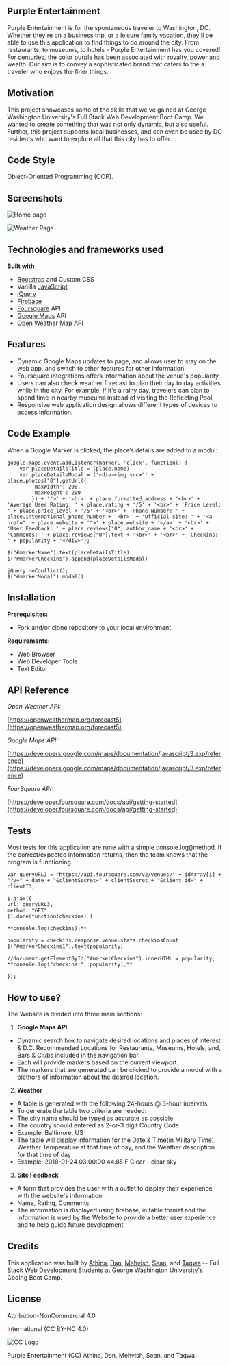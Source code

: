
## **Purple Entertainment**

Purple Entertainment is for the spontaneous traveler to Washington, DC. Whether they're on a business trip, or a leisure family vacation, they'll be able to use this application to find things to do around the city. From restaurants, to museums, to hotels - Purple Entertainment has you covered! For [centuries](https://www.livescience.com/33324-purple-royal-color.html), the color purple has been associated with royalty, power and wealth. Our aim is to convey a sophisticated brand that caters to the a traveler who enjoys the finer things.

## **Motivation**

This project showcases some of the skills that we've gained at George Washington University's Full Stack Web Development Boot Camp. We wanted to create something that was not only dynamic, but also useful. Further, this project supports local businesses, and can even be used by DC residents who want to explore all that this city has to offer.

## **Code Style**

Object-Oriented Programming (OOP).

## **Screenshots**

![Home page](images/index-purple.jpg?raw=true "Home Page")

![Weather Page](images/weather-purple.jpg?raw=true "Weather Page")

## **Technologies and frameworks used**

**Built with**

- [Bootstrap](https://getbootstrap.com/) and Custom CSS
- Vanilla [JavaScript](https://www.javascript.com/)
- [jQuery](https://jquery.com/)
- [Firebase](https://firebase.google.com/)
- [Foursquare](https://foursquare.com/) API
- [Google Maps](https://maps.google.com/) API
- [Open Weather Map](https://openweathermap.org/) API

## **Features**

- Dynamic Google Maps updates to page, and allows user to stay on the web app, and switch to other features for other information.
- Foursquare integrations offers information about the venue's popularity.
- Users can also check weather forecast to plan their day to day activities while in the city. For example, if it's a rainy day, travelers can plan to spend time in nearby museums instead of visiting the Reflecting Pool.
- Responsive web application design allows different types of devices to access information.

## **Code Example**

When a Google Marker is clicked, the place’s details are added to a modul:

    google.maps.event.addListener(marker, 'click', function() {
        var placeDetailsTitle = (place.name)
        var placeDetailsModal = ('<div><img src="' + place.photos["0"].getUrl({
            'maxWidth': 200,
            'maxHeight': 200
            }) + '">' + '<br>' + place.formatted_address + '<br>' + 'Average User Rating: ' + place.rating + '/5' + '<br>' + 'Price Level: ' + place.price_level + '/5' + '<br>' + 'Phone Number: ' + place.international_phone_number + '<br>' + 'Official site: ' + '<a href="' + place.website + '">' + place.website + '</a>' + '<br>' + 'User Feedback: ' + place.reviews["0"].author_name + '<br>' + 'Comments: ' + place.reviews["0"].text + '<br>' + '<br>' + 'Checkins: ' + popularity + '</div>');

    $("#markerName").text(placeDetailsTitle)
    $("#markerCheckins").append(placeDetailsModal)

    jQuery.noConflict();
    $("#markerModal").modal()

## **Installation**

**Prerequisites:**

- Fork and/or clone repository to your local environment.

**Requirements:**

- Web Browser
- Web Developer Tools
- Text Editor

## **API Reference**

_Open Weather API:_

[https://openweathermap.org/forecast5](https://openweathermap.org/forecast5)

_Google Maps API:_

[https://developers.google.com/maps/documentation/javascript/3.exp/reference](https://developers.google.com/maps/documentation/javascript/3.exp/reference)

_FourSquare API:_

[https://developer.foursquare.com/docs/api/getting-started](https://developer.foursquare.com/docs/api/getting-started)

## **Tests**

Most tests for this application are rune with a simple console.log()method. If the correct/expected information returns, then the team knows that the program is functioning.

    var queryURL3 = "https://api.foursquare.com/v2/venues/" + idArray[i] + "?v=" + date + "&clientSecret=" + clientSecret + "&client_id=" + clientID;

    $.ajax({
    url: queryURL3,
    method: "GET"
    }).done(function(checkins) {

    **console.log(checkins);**

    popularity = checkins.response.venue.stats.checkinsCount
    $("#markerCheckins1").text(popularity)

    //document.getElementById("#markerCheckins").innerHTML = popularity;
    **console.log("checkins:", popularity);**

    });

## **How to use?**

The Website is divided into three main sections:

1.    __Google Maps API__

- Dynamic search box to navigate desired locations and places of interest &amp; D.C. Recommended Locations for Restaurants, Museums, Hotels, and, Bars &amp; Clubs included in the navigation bar.
- Each will provide markers based on the current viewport.
- The markers that are generated can be clicked to provide a modul with a plethora of information about the desired location.

2.    __Weather__

- A table is generated with the following 24-hours @ 3-hour intervals
- To generate the table two criteria are needed:
- The city name should be typed as accurate as possible
- The country should entered as 2-or-3 digit Country Code
- Example: Baltimore, US
- The table will display information for the Date &amp; Time(in Military Time), Weather Temperature at that time of day, and the Weather description for that time of day
- Example: 2018-01-24 03:00:00      44.85 F     Clear - clear sky

3.    __Site Feedback__

- A form that provides the user with a outlet to display their experience with the website's information
- Name, Rating, Comments
- The information is displayed using firebase, in table format and the information is used by the Website to provide a better user experience and to help guide future development

## **Credits**

This application was built by [Athina](https://github.com/Coolaide), [Dan](https://github.com/DanYee92), [Mehvish](https://github.com/mqamar1), [Sean](https://github.com/andersensm), and [Taqwa](https://github.com/TaqwaR) -- Full Stack Web Development Students at George Washington University's Coding Boot Camp.

## **License**

Attribution-NonCommercial 4.0

International (CC BY-NC 4.0)

![CC Logo](images/CCby-nc.png?raw=true "Weather Page")

Purple Entertainment (CC) Athina, Dan, Mehvish, Sean, and Taqwa.

